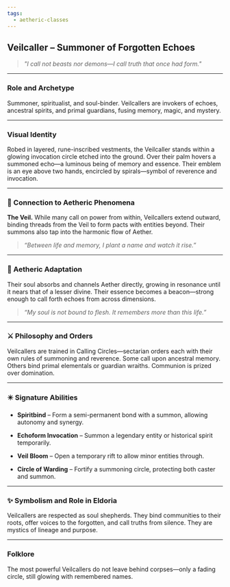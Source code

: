 ```yaml
---
tags:
  - aetheric-classes
---
```

## Veilcaller – Summoner of Forgotten Echoes

> _"I call not beasts nor demons—I call truth that once had form."_

---

### Role and Archetype

Summoner, spiritualist, and soul-binder. Veilcallers are invokers of echoes, ancestral spirits, and primal guardians, fusing memory, magic, and mystery.

---

### Visual Identity

Robed in layered, rune-inscribed vestments, the Veilcaller stands within a glowing invocation circle etched into the ground. Over their palm hovers a summoned echo—a luminous being of memory and essence. Their emblem is an eye above two hands, encircled by spirals—symbol of reverence and invocation.

---

### 💠 Connection to Aetheric Phenomena

**The Veil.** While many call on power from within, Veilcallers extend outward, binding threads from the Veil to form pacts with entities beyond. Their summons also tap into the harmonic flow of Aether.

> _“Between life and memory, I plant a name and watch it rise.”_

---

### 🦴 Aetheric Adaptation

Their soul absorbs and channels Aether directly, growing in resonance until it nears that of a lesser divine. Their essence becomes a beacon—strong enough to call forth echoes from across dimensions.

> _“My soul is not bound to flesh. It remembers more than this life.”_

---

### ⚔️ Philosophy and Orders

Veilcallers are trained in Calling Circles—sectarian orders each with their own rules of summoning and reverence. Some call upon ancestral memory. Others bind primal elementals or guardian wraiths. Communion is prized over domination.

---

### ✴️ Signature Abilities

- **Spiritbind** – Form a semi-permanent bond with a summon, allowing autonomy and synergy.
    
- **Echoform Invocation** – Summon a legendary entity or historical spirit temporarily.
    
- **Veil Bloom** – Open a temporary rift to allow minor entities through.
    
- **Circle of Warding** – Fortify a summoning circle, protecting both caster and summon.
    

---

### ✨ Symbolism and Role in Eldoria

Veilcallers are respected as soul shepherds. They bind communities to their roots, offer voices to the forgotten, and call truths from silence. They are mystics of lineage and purpose.

---

### Folklore

The most powerful Veilcallers do not leave behind corpses—only a fading circle, still glowing with remembered names.